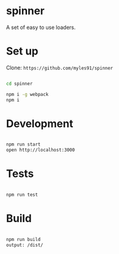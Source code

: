 # spinner
A set of easy to use loaders.

# Set up
Clone: `https://github.com/myles91/spinner`

``` bash

cd spinner

npm i -g webpack
npm i

```

# Development
``` bash

npm run start
open http://localhost:3000

```

# Tests
``` bash

npm run test

```

# Build
``` bash

npm run build
output: /dist/

```

